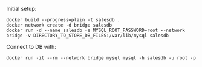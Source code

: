 Initial setup:
```
docker build --progress=plain -t salesdb .
docker network create -d bridge salesdb
docker run -d --name salesdb -e MYSQL_ROOT_PASSWORD=root --network bridge -v DIRECTORY_TO_STORE_DB_FILES:/var/lib/mysql salesdb
```

Connect to DB with:
```
docker run -it --rm --network bridge mysql mysql -h salesdb -u root -p
```
